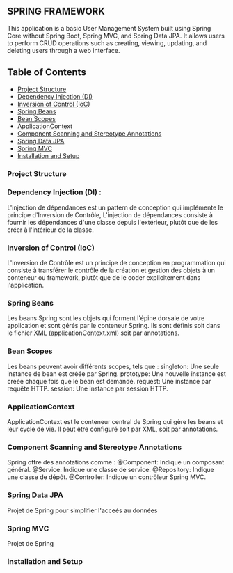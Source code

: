 ## SPRING FRAMEWORK

This application is a basic User Management System 
built using Spring Core without Spring Boot, 
Spring MVC, and Spring Data JPA. It allows users to perform CRUD operations 
such as creating, viewing, updating, and deleting users through a web interface.

## Table of Contents
- [Project Structure](#project-structure)
- [Dependency Injection (DI)](#dependency-injection-di)
- [Inversion of Control (IoC)](#inversion-of-control-ioc)
- [Spring Beans](#spring-beans)
- [Bean Scopes](#bean-scopes)
- [ApplicationContext](#applicationcontext)
- [Component Scanning and Stereotype Annotations](#component-scanning-and-stereotype-annotations)
- [Spring Data JPA](#spring-data-jpa)
- [Spring MVC](#spring-mvc)
- [Installation and Setup](#installation-and-setup)

### Project Structure

### Dependency Injection (DI) :
  L'injection de dépendances est un pattern de conception qui implémente le principe d'Inversion de Contrôle, L'injection de dépendances consiste à fournir les dépendances d'une classe depuis l'extérieur, plutôt que de les créer à l'intérieur de la classe.
### Inversion of Control (IoC)
L'Inversion de Contrôle est un principe de conception en programmation qui consiste à transférer le contrôle de la création et gestion des objets à un conteneur ou framework, plutôt que de le coder explicitement dans l'application.
### Spring Beans
Les beans Spring sont les objets qui forment l'épine dorsale de votre application et sont gérés par le conteneur Spring. Ils sont définis soit dans le fichier XML (applicationContext.xml) soit par annotations.
### Bean Scopes
Les beans peuvent avoir différents scopes, tels que :
singleton: Une seule instance de bean est créée par Spring.
prototype: Une nouvelle instance est créée chaque fois que le bean est demandé.
request: Une instance par requête HTTP.
session: Une instance par session HTTP.
### ApplicationContext
ApplicationContext est le conteneur central de Spring qui gère les beans et leur cycle de vie. Il peut être configuré soit par XML, soit par annotations.
### Component Scanning and Stereotype Annotations
Spring offre des annotations comme :
@Component: Indique un composant général.
@Service: Indique une classe de service.
@Repository: Indique une classe de dépôt.
@Controller: Indique un contrôleur Spring MVC.
### Spring Data JPA
Projet de Spring pour simplifier l'acceés au données 
### Spring MVC
Projet de Spring
### Installation and Setup
